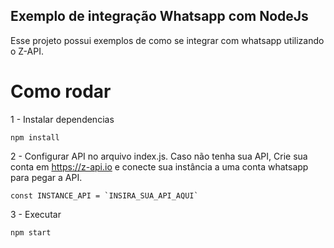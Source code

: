 ## Exemplo de integração Whatsapp com NodeJs
Esse projeto possui exemplos de como se integrar com whatsapp utilizando o Z-API.

# Como rodar

1 - Instalar dependencias
```shell
npm install
```

2 - Configurar API no arquivo index.js.
Caso não tenha sua API, Crie sua conta em https://z-api.io e conecte sua instância a uma conta whatsapp para pegar a API.
```shell
const INSTANCE_API = `INSIRA_SUA_API_AQUI`
```

3 - Executar
```shell
npm start
```